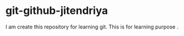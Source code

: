 # git-github-jitendriya
I am create this repository for learning git.
This is for learning purpose .
